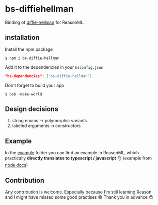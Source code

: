 # bs-diffiehellman

Binding of [diffie-hellman](https://github.com/crypto-browserify/diffie-hellman) for ReasonML.

## installation
Install the npm package
```shell
$ npm i bs-diffie-hellman
```
Add it to the dependencies in your `bsconfig.json`
```json 
"bs-dependencies": ["bs-diffie-hellman"]
```
Don't forget to build your app
```shell
$ bsb -make-world
```
## Design decisions
1. string enums -> polymorphic variants
1. labeled arguments in constructors

## Example
In the [example](https://github.com/DerivedMate/bs-diffie-hellman/tree/master/example) folder you can find an example in ReasonML, which practically **directly translates to typescript / javascript** :ok_hand: (example from [node docs](https://nodejs.org/api/crypto.html#crypto_class_diffiehellman))

## Contribution
Any contribution is welcome. Especially because I'm still learning Reason and I might have missed some good practises :sweat_smile:
Thank you in advance :wink: